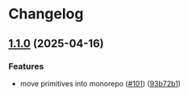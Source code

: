 # Changelog

## [1.1.0](https://github.com/netlify/primitives/compare/dev-utils-v1.0.0...dev-utils-v1.1.0) (2025-04-16)


### Features

* move primitives into monorepo ([#101](https://github.com/netlify/primitives/issues/101)) ([93b72b1](https://github.com/netlify/primitives/commit/93b72b1364022e45cbd87814dc6aa235f1e1c83e))
